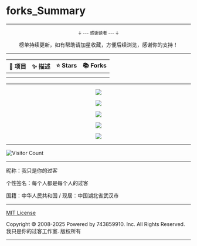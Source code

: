 # forks_Summary

---

<div align="center">
    <p><sub>↓ --- 感谢读者 --- ↓</sub></p>
    榜单持续更新，如有帮助请加星收藏，方便后续浏览，感谢你的支持！
</div>

---

| 🎁 项目 | ✨ 描述 | ⭐ Stars | 📚 Forks |
| :--------: | :--------: | :---------: | :---------: |
|  |  |  |  |
|  |  |  |  |

---

<p align="center">
  <img src="https://raw.gitmirror.com/743859910/forks_Summary/master/img/1.webp">
</p>

<p align="center">
  <img src="https://raw.gitmirror.com/743859910/forks_Summary/master/img/2.webp">
</p>

<p align="center">
  <img src="https://raw.gitmirror.com/743859910/forks_Summary/master/img/3.webp">
</p>

<p align="center">
  <img src="https://raw.gitmirror.com/743859910/forks_Summary/master/img/4.webp">
</p>

<p align="center">
  <img src="https://raw.gitmirror.com/743859910/forks_Summary/master/img/5.webp">
</p>

---

![Visitor Count](https://profile-counter.glitch.me/{forks_Summary}/count.svg)

---

昵称：我只是你的过客

个性签名：每个人都是每个人的过客

国籍：中华人民共和国 / 现居：中国湖北省武汉市

---

[MIT License](https://github.com/743859910/forks_Summary/blob/master/LICENSE)

Copyright © 2008-2025 Powered by 743859910. Inc. All Rights Reserved. 我只是你的过客工作室. 版权所有

---
